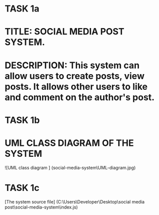 # **TASK 1a**
# **TITLE:** SOCIAL MEDIA POST SYSTEM.


# **DESCRIPTION:** This system can allow users to create posts, view posts. It allows other users to like and comment on the author's post. 




# **TASK 1b**
# **UML CLASS DIAGRAM OF THE SYSTEM**

![UML class diagram ] (social-media-system\UML-diagram.jpg)




# **TASK 1c**
[The system source file] (C:\Users\Developer\Desktop\social media post\social-media-system\index.js)